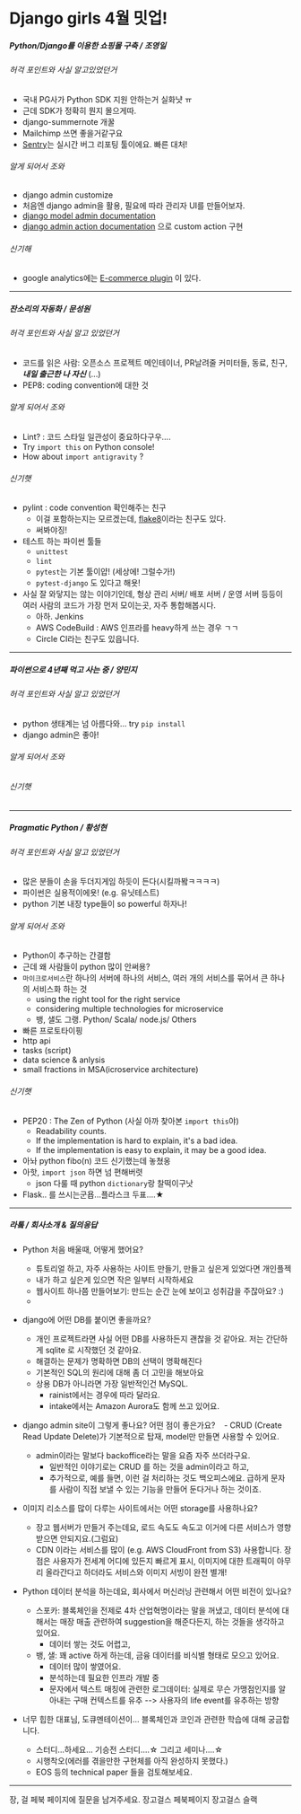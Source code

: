 # Django girls 4월 밋업!

##### Python/Django를 이용한 쇼핑몰 구축 / 조영일
###### 허걱 포인트와 사실 알고있었던거
- 국내 PG사가 Python SDK 지원 안하는거 실화냣 ㅠ
- 근데 SDK가 정확히 뭔지 몰으게따.
- django-summernote 개꿀
- Mailchimp 쓰면 좋을거같구요
- [Sentry](https://sentry.io/welcome/)는 실시간 버그 리포팅 툴이에요. 빠른 대처!

###### 알게 되어서 조와
- django admin customize
- 처음엔 django admin을 활용, 필요에 따라 관리자 UI를 만들어보자.
- [django model admin documentation](https://docs.djangoproject.com/en/2.0/ref/contrib/admin/)
- [django admin action documentation](https://docs.djangoproject.com/en/2.0/ref/contrib/admin/actions/) 으로 custom action 구현

###### 신기해
- google analytics에는 [E-commerce plugin](https://support.google.com/analytics/answer/1009612?hl=en) 이 있다.


* * *

##### 잔소리의 자동화 / 문성원

###### 허걱 포인트와 사실 알고 있었던거
- 코드를 읽은 사람: 오픈소스 프로젝트 메인테이너, PR날려줄 커미터들, 동료, 친구, ***내일 출근한 나 자신*** (...)
- PEP8: coding convention에 대한 것


###### 알게 되어서 조와
- Lint? : 코드 스타일 일관성이 중요하다구우....
- Try ```import this``` on Python console!
- How about ```import antigravity``` ?

###### 신기햇
- pylint : code convention 확인해주는 친구
    - 이걸 포함하는지는 모르겠는데, [flake8](http://flake8.pycqa.org/en/latest/)이라는 친구도 있다. 
    - 써봐야징!
- 테스트 하는 파이썬 툴들
    - ``unittest``
    - ```lint```
    - ```pytest```는 기본 툴이얍! (세상에! 그럴수가!)
    - ``pytest-django`` 도 있다고 해욧!
- 사실 잘 와닿지는 않는 이야기인데, 형상 관리 서버/ 배포 서버 / 운영 서버 등등이 여러 사람의 코드가 가장 먼저 모이는곳, 자주 통합해봅시다.
    - 아하. Jenkins
    - AWS CodeBuild : AWS 인프라를 heavy하게 쓰는 경우 ㄱㄱ
    - Circle CI라는 친구도 있읍니다. 

* * *

##### 파이썬으로 4년째 먹고 사는 중 / 양민지

###### 허걱 포인트와 사실 알고 있었던거
- python 생태계는 넘 아름다와... try ```pip install``` 
- django admin은 좋아!

###### 알게 되어서 조와

###### 신기햇

* * *

##### Pragmatic Python / 황성현

###### 허걱 포인트와 사실 알고 있었던거
- 많은 분들이 손을 두더지게임 하듯이 든다(시킬까봨ㅋㅋㅋㅋ)
- 파이썬은 실용적이에욧! (e.g. 유닛테스트)
- python 기본 내장 type들이 so powerful 하자나!

###### 알게 되어서 조와
- Python이 추구하는 간결함
- 근데 왜 사람들이 python 많이 안써용?
- ```마이크로서비스```란 하나의 서버에 하나의 서비스, 여러 개의 서비스를 묶어서 큰 하나의 서비스화 하는 것
    - using the right tool for the right service
    -  considering multiple technologies for microservice
    -  뱅, 샐도 그랭. Python/ Scala/ node.js/ Others
- 빠른 프로토타이핑
- http api
- tasks (script)
- data science & anlysis
- small fractions in MSA(icroservice architecture)

###### 신기햇
- PEP20 : The Zen of Python (사실 아까 찾아본 ```import this```야)
    - Readability counts.
    - If the implementation is hard to explain, it's a bad idea.
    - If the implementation is easy to explain, it may be a good idea.
- 아놔 python fibo(n) 코드 신기했는데 놓쳤옹
- 아핫, ```import json``` 하면 넘 편해버렷
    - json 다룰 때 python ```dictionary```랑 찰떡이구낫
- Flask.. 를 쓰시는군욥...플라스크 두표....★ 

* * *

##### 라톸 / 회사소개 & 질의응답
- Python 처음 배울때, 어떻게 했어요? 
    - 튜토리얼 하고, 자주 사용하는 사이트 만들기, 만들고 싶은게 있었다면 개인플젝
    - 내가 하고 싶은게 있으면 작은 일부터 시작하세요
    - 웹사이트 하나쯤 만들어보기: 만드는 순간 눈에 보이고 성취감을 주잖아요? :)
    - 
- django에 어떤 DB를 붙이면 좋을까요?
    - 개인 프로젝트라면 사실 어떤 DB를 사용하든지 괜찮을 것 같아요. 저는 간단하게 sqlite 로 시작했던 것 같아요. 
    - 해결하는 문제가 명확하면 DB의 선택이 명확해진다
    - 기본적인 SQL의 원리에 대해 좀 더 고민을 해보아요
    - 상용 DB가 아니라면 가장 일반적인건 MySQL.
        - rainist에서는 경우에 따라 달라요.
        - intake에서는 Amazon Aurora도 함께 쓰고 있어요.

- django admin site이 그렇게 좋나요? 어떤 점이 좋은가요?
    - CRUD (Create Read Update Delete)가 기본적으로 탑재, model만 만들면 사용할 수 있어요.
    - admin이라는 말보다 backoffice라는 말을 요즘 자주 쓰더라구요.
        - 일반적인 이야기로는 CRUD 를 하는 것을 admin이라고 하고,
        - 추가적으로, 예를 들면, 이런 걸 처리하는 것도 백오피스에요. 급하게 문자를 사람이 직접 보낼 수 있는 기능을 만들어 둔다거나 하는 것이죠.

- 이미지 리소스를 많이 다루는 사이트에서는 어떤 storage를 사용하나요?
    - 장고 웹서버가 만들거 주는데요, 로드 속도도 속도고 이거에 다른 서비스가 영향 받으면 안되지요.(그럼요)
    - CDN 이라는 서비스를 많이 (e.g. AWS CloudFront from S3) 사용합니다. 장점은 사용자가 전세계 어디에 있든지 빠르게 표시, 이미지에 대한 트래픽이 아무리 올라간다고 하더라도 서비스와 이미지 서빙이 완전 별개!

- Python 데이터 분석을 하는데요, 회사에서 머신러닝 관련해서 어떤 비전이 있나요?
    - 스포카: 블록체인을 전제로 4차 산업혁명이라는 말을 꺼냈고, 데이터 분석에 대해서는 매장 매출 관련하여 suggestion을 해준다든지, 하는 것들을 생각하고 있어요. 
        - 데이터 쌓는 것도 어렵고, 
    - 뱅, 샐: 꽤 active 하게 하는데, 금융 데이터를 비식별 형태로 모으고 있어요. 
        - 데이터 많이 쌓였어요.
        - 분석하는데 필요한 인프라 개발 중 
        - 문자에서 텍스트 매칭에 관련한 로그데이터: 실제로 무슨 가맹점인지를 알아내는 구매 컨텍스트를 유추 --> 사용자의 life event를 유추하는 방향
- 너무 힙한 대표님, 도큐멘테이션이... 블록체인과 코인과 관련한 학습에 대해 궁금합니다.
    - 스터디...하세요... 기승전 스터디....☆ 그리고 세미나....☆
    - 시행착오(에러를 겪을만한 구현체를 아직 완성하지 못했다.)
    - EOS 등의 technical paper 들을 검토해보세요.

* * *
장, 걸 페북 페이지에 질문을 남겨주세요.
장고걸스 페북페이지
장고걸스 슬랙
